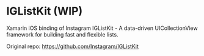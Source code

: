 # IGListKit (WIP)

Xamarin iOS binding of Instagram IGListKit - A data-driven UICollectionView framework for building fast and flexible lists.

Original repo: https://github.com/Instagram/IGListKit
